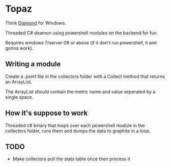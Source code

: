 Topaz
=====

Think [Diamond](https://github.com/BrightcoveOS/Diamond) for Windows.

Threaded C# deamon using powershell modules on the backend for fun.

Requires windows 7/server 08 or above (if it don't run powershell, it aint gonna work).

Writing a module
----------------
Create a .psm1 file in the collectors folder with a Collect method that returns an ArrayList.

The ArrayList should contain the metric name and value seperated by a single space.

How it's suppose to work
-------------------------
Threaded c# binary that loops over each powershell module in the collectors folder, runs them and dumps the data to graphite in a loop.

TODO
----

* Make collectors pull the stats table once then process it
